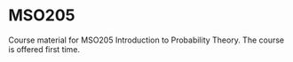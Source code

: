 # MSO205

Course material for MSO205 Introduction to Probability Theory. 
The course is offered first time.
